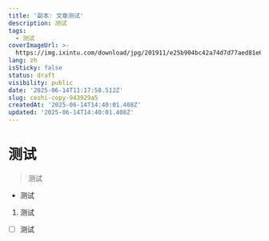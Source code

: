 ```yaml
---
title: '副本: 文章测试'
description: 测试
tags:
  - 测试
coverImageUrl: >-
  https://img.ixintu.com/download/jpg/201911/e25b904bc42a74d7d77aed81e66d772c.jpg
lang: zh
isSticky: false
status: draft
visibility: public
date: '2025-06-14T11:17:58.512Z'
slug: ceshi-copy-943929a5
createdAt: '2025-06-14T14:40:01.408Z'
updated: '2025-06-14T14:40:01.408Z'
---
```

# 测试
> 测试
- 测试
1. 测试
- [ ]  测试
      
